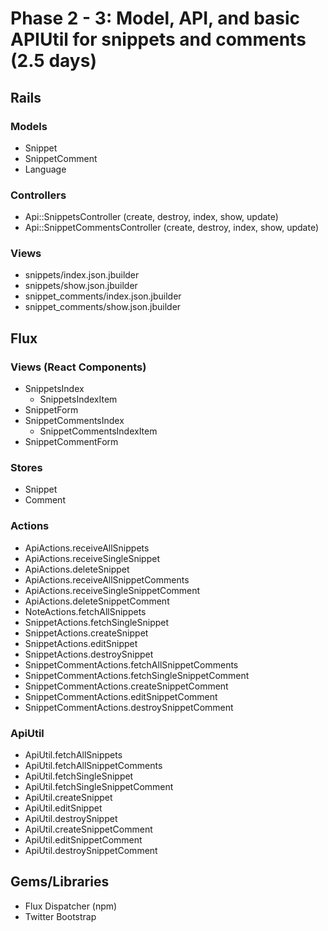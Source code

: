 # Phase 2 - 3: Model, API, and basic APIUtil for snippets and comments (2.5 days)

## Rails
### Models
* Snippet
* SnippetComment
* Language

### Controllers
* Api::SnippetsController (create, destroy, index, show, update)
* Api::SnippetCommentsController (create, destroy, index, show, update)

### Views
* snippets/index.json.jbuilder
* snippets/show.json.jbuilder
* snippet_comments/index.json.jbuilder
* snippet_comments/show.json.jbuilder

## Flux
### Views (React Components)
* SnippetsIndex
  - SnippetsIndexItem
* SnippetForm
* SnippetCommentsIndex
  - SnippetCommentsIndexItem
* SnippetCommentForm

### Stores
* Snippet
* Comment

### Actions
* ApiActions.receiveAllSnippets
* ApiActions.receiveSingleSnippet
* ApiActions.deleteSnippet
* ApiActions.receiveAllSnippetComments
* ApiActions.receiveSingleSnippetComment
* ApiActions.deleteSnippetComment
* NoteActions.fetchAllSnippets
* SnippetActions.fetchSingleSnippet
* SnippetActions.createSnippet
* SnippetActions.editSnippet
* SnippetActions.destroySnippet
* SnippetCommentActions.fetchAllSnippetComments
* SnippetCommentActions.fetchSingleSnippetComment
* SnippetCommentActions.createSnippetComment
* SnippetCommentActions.editSnippetComment
* SnippetCommentActions.destroySnippetComment

### ApiUtil
* ApiUtil.fetchAllSnippets
* ApiUtil.fetchAllSnippetComments
* ApiUtil.fetchSingleSnippet
* ApiUtil.fetchSingleSnippetComment
* ApiUtil.createSnippet
* ApiUtil.editSnippet
* ApiUtil.destroySnippet
* ApiUtil.createSnippetComment
* ApiUtil.editSnippetComment
* ApiUtil.destroySnippetComment

## Gems/Libraries
* Flux Dispatcher (npm)
* Twitter Bootstrap

